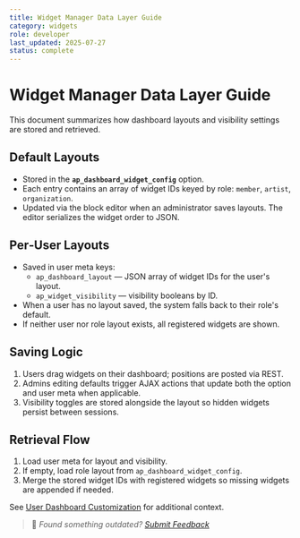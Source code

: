 ```yaml
---
title: Widget Manager Data Layer Guide
category: widgets
role: developer
last_updated: 2025-07-27
status: complete
---
```


# Widget Manager Data Layer Guide

This document summarizes how dashboard layouts and visibility settings are stored and retrieved.

## Default Layouts
- Stored in the **`ap_dashboard_widget_config`** option.
- Each entry contains an array of widget IDs keyed by role: `member`, `artist`, `organization`.
- Updated via the block editor when an administrator saves layouts. The editor serializes the widget order to JSON.

## Per‑User Layouts
- Saved in user meta keys:
  - `ap_dashboard_layout` — JSON array of widget IDs for the user's layout.
  - `ap_widget_visibility` — visibility booleans by ID.
- When a user has no layout saved, the system falls back to their role's default.
- If neither user nor role layout exists, all registered widgets are shown.

## Saving Logic
1. Users drag widgets on their dashboard; positions are posted via REST.
2. Admins editing defaults trigger AJAX actions that update both the option and user meta when applicable.
3. Visibility toggles are stored alongside the layout so hidden widgets persist between sessions.

## Retrieval Flow
1. Load user meta for layout and visibility.
2. If empty, load role layout from `ap_dashboard_widget_config`.
3. Merge the stored widget IDs with registered widgets so missing widgets are appended if needed.

See [User Dashboard Customization](../guides/user/dashboard-customization.md) for additional context.

> 💬 *Found something outdated? [Submit Feedback](../feedback.md)*

